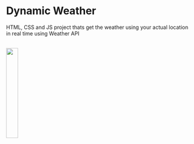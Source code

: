 <h1> Dynamic Weather </h1>

<span> HTML, CSS and JS project thats get the weather using your actual location in real time using Weather API </span>

<br>

<div>
  <img src="https://user-images.githubusercontent.com/83225183/148433574-f5e1ad61-375b-4913-a60f-0691756851bf.png" width="25%"></img> 
</div>
